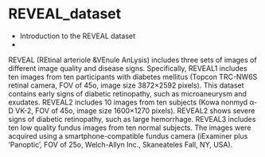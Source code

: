 # REVEAL_dataset

* Introduction to the REVEAL dataset
* 
REVEAL (REtinal arteriole &VEnule AnLysis) includes three sets of images of different image quality and disease signs. Specifically, REVEAL1 includes ten images from ten participants with diabetes mellitus (Topcon TRC-NW6S retinal camera, FOV of 45o, image size 3872×2592 pixels). This dataset contains early signs of diabetic retinopathy, such as microaneurysm and exudates. REVEAL2 includes 10 images from ten subjects (Kowa nonmyd α-D VK-2, FOV of 45o, image size 1600×1270 pixels). REVEAL2 shows severe signs of diabetic retinopathy, such as large hemorrhage. REVEAL3 includes ten low quality fundus images from ten normal subjects. The images were acquired using a smartphone-compatible fundus camera (iExaminer plus ‘Panoptic’, FOV of 25o, Welch-Allyn Inc., Skaneateles Fall, NY, USA).
